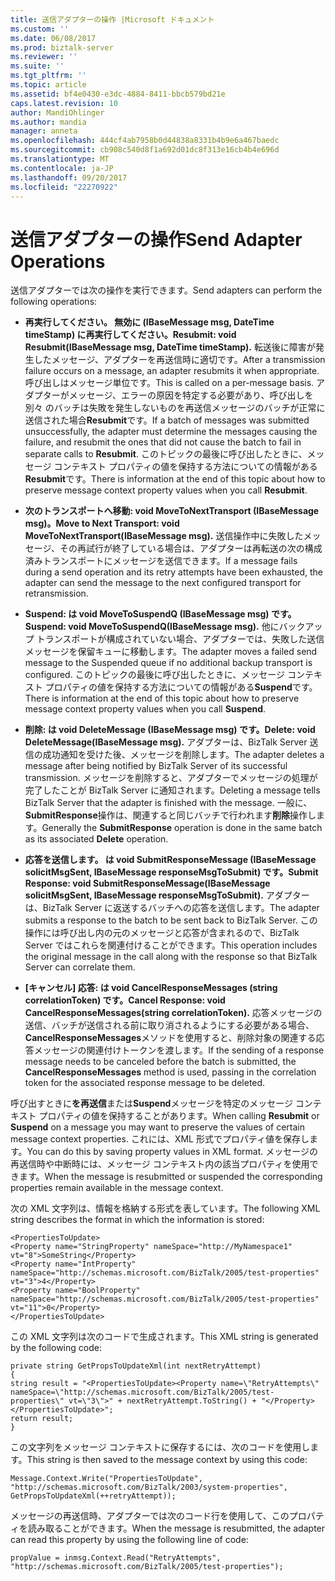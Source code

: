 ```yaml
---
title: 送信アダプターの操作 |Microsoft ドキュメント
ms.custom: ''
ms.date: 06/08/2017
ms.prod: biztalk-server
ms.reviewer: ''
ms.suite: ''
ms.tgt_pltfrm: ''
ms.topic: article
ms.assetid: bf4e0430-e3dc-4884-8411-bbcb579bd21e
caps.latest.revision: 10
author: MandiOhlinger
ms.author: mandia
manager: anneta
ms.openlocfilehash: 444cf4ab7958b0d44838a8331b4b9e6a467baedc
ms.sourcegitcommit: cb908c540d8f1a692d01dc8f313e16cb4b4e696d
ms.translationtype: MT
ms.contentlocale: ja-JP
ms.lasthandoff: 09/20/2017
ms.locfileid: "22270922"
---
```

# <a name="send-adapter-operations"></a><span data-ttu-id="14dea-102">送信アダプターの操作</span><span class="sxs-lookup"><span data-stu-id="14dea-102">Send Adapter Operations</span></span>
<span data-ttu-id="14dea-103">送信アダプターでは次の操作を実行できます。</span><span class="sxs-lookup"><span data-stu-id="14dea-103">Send adapters can perform the following operations:</span></span>  
  
-   <span data-ttu-id="14dea-104">**再実行してください。 無効に (IBaseMessage msg, DateTime timeStamp) に再実行してください。**</span><span class="sxs-lookup"><span data-stu-id="14dea-104">**Resubmit: void Resubmit(IBaseMessage msg, DateTime timeStamp).**</span></span> <span data-ttu-id="14dea-105">転送後に障害が発生したメッセージ、アダプターを再送信時に適切です。</span><span class="sxs-lookup"><span data-stu-id="14dea-105">After a transmission failure occurs on a message, an adapter resubmits it when appropriate.</span></span> <span data-ttu-id="14dea-106">呼び出しはメッセージ単位です。</span><span class="sxs-lookup"><span data-stu-id="14dea-106">This is called on a per-message basis.</span></span> <span data-ttu-id="14dea-107">アダプターがメッセージ、エラーの原因を特定する必要があり、呼び出しを別々 のバッチは失敗を発生しないものを再送信メッセージのバッチが正常に送信された場合**Resubmit**です。</span><span class="sxs-lookup"><span data-stu-id="14dea-107">If a batch of messages was submitted unsuccessfully, the adapter must determine the messages causing the failure, and resubmit the ones that did not cause the batch to fail in separate calls to **Resubmit**.</span></span> <span data-ttu-id="14dea-108">このトピックの最後に呼び出したときに、メッセージ コンテキスト プロパティの値を保持する方法についての情報がある**Resubmit**です。</span><span class="sxs-lookup"><span data-stu-id="14dea-108">There is information at the end of this topic about how to preserve message context property values when you call **Resubmit**.</span></span>  
  
-   <span data-ttu-id="14dea-109">**次のトランスポートへ移動: void MoveToNextTransport (IBaseMessage msg)。**</span><span class="sxs-lookup"><span data-stu-id="14dea-109">**Move to Next Transport: void MoveToNextTransport(IBaseMessage msg).**</span></span> <span data-ttu-id="14dea-110">送信操作中に失敗したメッセージ、その再試行が終了している場合は、アダプターは再転送の次の構成済みトランスポートにメッセージを送信できます。</span><span class="sxs-lookup"><span data-stu-id="14dea-110">If a message fails during a send operation and its retry attempts have been exhausted, the adapter can send the message to the next configured transport for retransmission.</span></span>  
  
-   <span data-ttu-id="14dea-111">**Suspend: は void MoveToSuspendQ (IBaseMessage msg) です。**</span><span class="sxs-lookup"><span data-stu-id="14dea-111">**Suspend: void MoveToSuspendQ(IBaseMessage msg).**</span></span> <span data-ttu-id="14dea-112">他にバックアップ トランスポートが構成されていない場合、アダプターでは、失敗した送信メッセージを保留キューに移動します。</span><span class="sxs-lookup"><span data-stu-id="14dea-112">The adapter moves a failed send message to the Suspended queue if no additional backup transport is configured.</span></span> <span data-ttu-id="14dea-113">このトピックの最後に呼び出したときに、メッセージ コンテキスト プロパティの値を保持する方法についての情報がある**Suspend**です。</span><span class="sxs-lookup"><span data-stu-id="14dea-113">There is information at the end of this topic about how to preserve message context property values when you call **Suspend**.</span></span>  
  
-   <span data-ttu-id="14dea-114">**削除: は void DeleteMessage (IBaseMessage msg) です。**</span><span class="sxs-lookup"><span data-stu-id="14dea-114">**Delete: void DeleteMessage(IBaseMessage msg).**</span></span> <span data-ttu-id="14dea-115">アダプターは、BizTalk Server 送信の成功通知を受けた後、メッセージを削除します。</span><span class="sxs-lookup"><span data-stu-id="14dea-115">The adapter deletes a message after being notified by BizTalk Server of its successful transmission.</span></span> <span data-ttu-id="14dea-116">メッセージを削除すると、アダプターでメッセージの処理が完了したことが BizTalk Server に通知されます。</span><span class="sxs-lookup"><span data-stu-id="14dea-116">Deleting a message tells BizTalk Server that the adapter is finished with the message.</span></span> <span data-ttu-id="14dea-117">一般に、 **SubmitResponse**操作は、関連すると同じバッチで行われます**削除**操作します。</span><span class="sxs-lookup"><span data-stu-id="14dea-117">Generally the **SubmitResponse** operation is done in the same batch as its associated **Delete** operation.</span></span>  
  
-   <span data-ttu-id="14dea-118">**応答を送信します。 は void SubmitResponseMessage (IBaseMessage solicitMsgSent, IBaseMessage responseMsgToSubmit) です。**</span><span class="sxs-lookup"><span data-stu-id="14dea-118">**Submit Response: void SubmitResponseMessage(IBaseMessage solicitMsgSent, IBaseMessage responseMsgToSubmit).**</span></span> <span data-ttu-id="14dea-119">アダプターは、BizTalk Server に返送するバッチへの応答を送信します。</span><span class="sxs-lookup"><span data-stu-id="14dea-119">The adapter submits a response to the batch to be sent back to BizTalk Server.</span></span> <span data-ttu-id="14dea-120">この操作には呼び出し内の元のメッセージと応答が含まれるので、BizTalk Server ではこれらを関連付けることができます。</span><span class="sxs-lookup"><span data-stu-id="14dea-120">This operation includes the original message in the call along with the response so that BizTalk Server can correlate them.</span></span>  
  
-   <span data-ttu-id="14dea-121">**[キャンセル] 応答: は void CancelResponseMessages (string correlationToken) です。**</span><span class="sxs-lookup"><span data-stu-id="14dea-121">**Cancel Response: void CancelResponseMessages(string correlationToken).**</span></span> <span data-ttu-id="14dea-122">応答メッセージの送信、バッチが送信される前に取り消されるようにする必要がある場合、 **CancelResponseMessages**メソッドを使用すると、削除対象の関連する応答メッセージの関連付けトークンを渡します。</span><span class="sxs-lookup"><span data-stu-id="14dea-122">If the sending of a response message needs to be canceled before the batch is submitted, the **CancelResponseMessages** method is used, passing in the correlation token for the associated response message to be deleted.</span></span>  
  
 <span data-ttu-id="14dea-123">呼び出すときに**を再送信**または**Suspend**メッセージを特定のメッセージ コンテキスト プロパティの値を保持することがあります。</span><span class="sxs-lookup"><span data-stu-id="14dea-123">When calling **Resubmit** or **Suspend** on a message you may want to preserve the values of certain message context properties.</span></span> <span data-ttu-id="14dea-124">これには、XML 形式でプロパティ値を保存します。</span><span class="sxs-lookup"><span data-stu-id="14dea-124">You can do this by saving property values in XML format.</span></span> <span data-ttu-id="14dea-125">メッセージの再送信時や中断時には、メッセージ コンテキスト内の該当プロパティを使用できます。</span><span class="sxs-lookup"><span data-stu-id="14dea-125">When the message is resubmitted or suspended the corresponding properties remain available in the message context.</span></span>  
  
 <span data-ttu-id="14dea-126">次の XML 文字列は、情報を格納する形式を表しています。</span><span class="sxs-lookup"><span data-stu-id="14dea-126">The following XML string describes the format in which the information is stored:</span></span>  
  
```  
<PropertiesToUpdate>  
<Property name="StringProperty" nameSpace="http://MyNamespace1" vt="8">SomeString</Property>  
<Property name="IntProperty" nameSpace="http://schemas.microsoft.com/BizTalk/2005/test-properties" vt="3">4</Property>  
<Property name="BoolProperty" nameSpace="http://schemas.microsoft.com/BizTalk/2005/test-properties" vt="11">0</Property>  
</PropertiesToUpdate>  
```  
  
 <span data-ttu-id="14dea-127">この XML 文字列は次のコードで生成されます。</span><span class="sxs-lookup"><span data-stu-id="14dea-127">This XML string is generated by the following code:</span></span>  
  
```  
private string GetPropsToUpdateXml(int nextRetryAttempt)  
{  
string result = "<PropertiesToUpdate><Property name=\"RetryAttempts\" nameSpace=\"http://schemas.microsoft.com/BizTalk/2005/test-properties\" vt=\"3\">" + nextRetryAttempt.ToString() + "</Property></PropertiesToUpdate>";  
return result;  
}  
```  
  
 <span data-ttu-id="14dea-128">この文字列をメッセージ コンテキストに保存するには、次のコードを使用します。</span><span class="sxs-lookup"><span data-stu-id="14dea-128">This string is then saved to the message context by using this code:</span></span>  
  
```  
Message.Context.Write("PropertiesToUpdate", "http://schemas.microsoft.com/BizTalk/2003/system-properties", GetPropsToUpdateXml(++retryAttempt));  
```  
  
 <span data-ttu-id="14dea-129">メッセージの再送信時、アダプターでは次のコード行を使用して、このプロパティを読み取ることができます。</span><span class="sxs-lookup"><span data-stu-id="14dea-129">When the message is resubmitted, the adapter can read this property by using the following line of code:</span></span>  
  
```  
propValue = inmsg.Context.Read("RetryAttempts", "http://schemas.microsoft.com/BizTalk/2005/test-properties");  
```